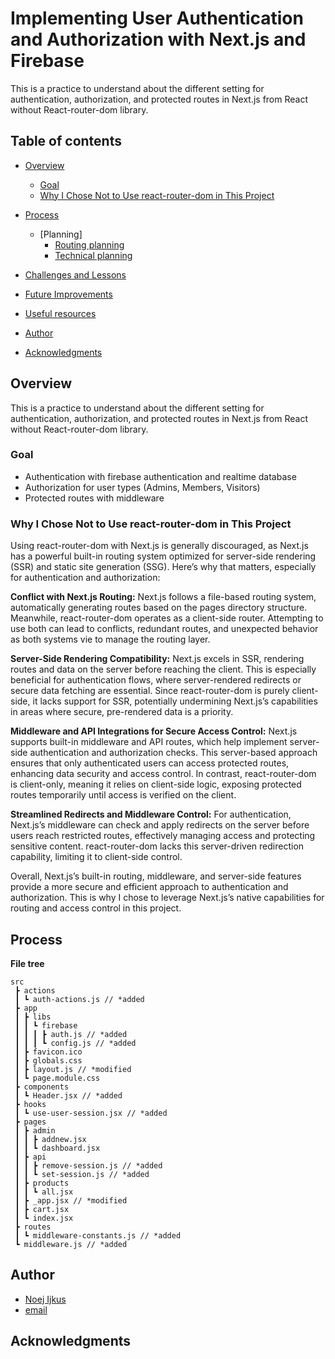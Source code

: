 # Implementing User Authentication and Authorization with Next.js and Firebase

This is a practice to understand about the different setting for authentication, authorization, and protected routes in Next.js from React without React-router-dom library.

## Table of contents

-    [Overview](#overview)

     -    [Goal](#goal)
     -    [Why I Chose Not to Use react-router-dom in This Project](#why-i-chose-not-to-use-react-router-dom-in-this-project)

-    [Process](#process)

     -    [Planning]
          -    [Routing planning]()
          -    [Technical planning](#technical-planning)

-    [Challenges and Lessons](#challenges-and-lessons)
-    [Future Improvements](#future-improvements)
-    [Useful resources](#useful-resources)
-    [Author](#author)
-    [Acknowledgments](#acknowledgments)

## Overview

This is a practice to understand about the different setting for authentication, authorization, and protected routes in Next.js from React without React-router-dom library.

### Goal

-    Authentication with firebase authentication and realtime database
-    Authorization for user types (Admins, Members, Visitors)
-    Protected routes with middleware

### Why I Chose Not to Use react-router-dom in This Project

Using react-router-dom with Next.js is generally discouraged, as Next.js has a powerful built-in routing system optimized for server-side rendering (SSR) and static site generation (SSG). Here’s why that matters, especially for authentication and authorization:

**Conflict with Next.js Routing:**
Next.js follows a file-based routing system, automatically generating routes based on the pages directory structure. Meanwhile, react-router-dom operates as a client-side router. Attempting to use both can lead to conflicts, redundant routes, and unexpected behavior as both systems vie to manage the routing layer.

**Server-Side Rendering Compatibility:**
Next.js excels in SSR, rendering routes and data on the server before reaching the client. This is especially beneficial for authentication flows, where server-rendered redirects or secure data fetching are essential. Since react-router-dom is purely client-side, it lacks support for SSR, potentially undermining Next.js’s capabilities in areas where secure, pre-rendered data is a priority.

**Middleware and API Integrations for Secure Access Control:**
Next.js supports built-in middleware and API routes, which help implement server-side authentication and authorization checks. This server-based approach ensures that only authenticated users can access protected routes, enhancing data security and access control. In contrast, react-router-dom is client-only, meaning it relies on client-side logic, exposing protected routes temporarily until access is verified on the client.

**Streamlined Redirects and Middleware Control:**
For authentication, Next.js’s middleware can check and apply redirects on the server before users reach restricted routes, effectively managing access and protecting sensitive content. react-router-dom lacks this server-driven redirection capability, limiting it to client-side control.

Overall, Next.js’s built-in routing, middleware, and server-side features provide a more secure and efficient approach to authentication and authorization. This is why I chose to leverage Next.js’s native capabilities for routing and access control in this project.

## Process

**File tree**

```
src
 ┣ actions
 ┃ ┗ auth-actions.js // *added
 ┣ app
 ┃ ┣ libs
 ┃ ┃ ┗ firebase
 ┃ ┃ ┃ ┣ auth.js // *added
 ┃ ┃ ┃ ┗ config.js // *added
 ┃ ┣ favicon.ico
 ┃ ┣ globals.css
 ┃ ┣ layout.js // *modified
 ┃ ┗ page.module.css
 ┣ components
 ┃ ┗ Header.jsx // *added
 ┣ hooks
 ┃ ┗ use-user-session.jsx // *added
 ┣ pages
 ┃ ┣ admin
 ┃ ┃ ┣ addnew.jsx
 ┃ ┃ ┗ dashboard.jsx
 ┃ ┣ api
 ┃ ┃ ┣ remove-session.js // *added
 ┃ ┃ ┗ set-session.js // *added
 ┃ ┣ products
 ┃ ┃ ┗ all.jsx
 ┃ ┣ _app.jsx // *modified
 ┃ ┣ cart.jsx
 ┃ ┗ index.jsx
 ┣ routes
 ┃ ┗ middleware-constants.js // *added
 ┗ middleware.js // *added
```

## Author

-    [Noej Ijkus](https://github.com/ijkuS)
-    [email](ijkus.noej@gmail.com)

## Acknowledgments
